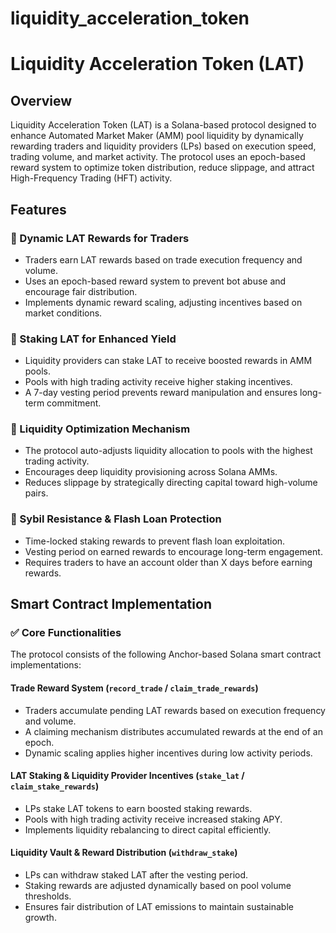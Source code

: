 # liquidity_acceleration_token

# Liquidity Acceleration Token (LAT)

## Overview
 Liquidity Acceleration Token (LAT) is a Solana-based protocol designed to enhance Automated Market Maker (AMM) pool liquidity by dynamically rewarding traders and liquidity providers (LPs) based on execution speed, trading volume, and market activity. The protocol uses an epoch-based reward system to optimize token distribution, reduce slippage, and attract High-Frequency Trading (HFT) activity.

 ## Features

### 🔹 Dynamic LAT Rewards for Traders
- Traders earn LAT rewards based on trade execution frequency and volume.
- Uses an epoch-based reward system to prevent bot abuse and encourage fair distribution.
- Implements dynamic reward scaling, adjusting incentives based on market conditions.

### 🔹 Staking LAT for Enhanced Yield
- Liquidity providers can stake LAT to receive boosted rewards in AMM pools.
- Pools with high trading activity receive higher staking incentives.
- A 7-day vesting period prevents reward manipulation and ensures long-term commitment.

### 🔹 Liquidity Optimization Mechanism
- The protocol auto-adjusts liquidity allocation to pools with the highest trading activity.
- Encourages deep liquidity provisioning across Solana AMMs.
- Reduces slippage by strategically directing capital toward high-volume pairs.

### 🔹 Sybil Resistance & Flash Loan Protection
- Time-locked staking rewards to prevent flash loan exploitation.
- Vesting period on earned rewards to encourage long-term engagement.
- Requires traders to have an account older than X days before earning rewards.

## Smart Contract Implementation

### ✅ Core Functionalities

The protocol consists of the following Anchor-based Solana smart contract implementations:

#### Trade Reward System (`record_trade` / `claim_trade_rewards`)
- Traders accumulate pending LAT rewards based on execution frequency and volume.
- A claiming mechanism distributes accumulated rewards at the end of an epoch.
- Dynamic scaling applies higher incentives during low activity periods.

#### LAT Staking & Liquidity Provider Incentives (`stake_lat` / `claim_stake_rewards`)
- LPs stake LAT tokens to earn boosted staking rewards.
- Pools with high trading activity receive increased staking APY.
- Implements liquidity rebalancing to direct capital efficiently.

#### Liquidity Vault & Reward Distribution (`withdraw_stake`)
- LPs can withdraw staked LAT after the vesting period.
- Staking rewards are adjusted dynamically based on pool volume thresholds.
- Ensures fair distribution of LAT emissions to maintain sustainable growth.

